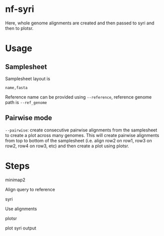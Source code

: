 # nf-syri

Here, whole genome alignments are created and then passed to syri and then to plotsr.

# Usage

## Samplesheet

Samplesheet layout is 

```
name,fasta
```

Reference name can be provided using `--reference`, reference genome path is `--ref_genome`

## Pairwise mode

`--pairwise`: create consecutive pairwise alignments from the samplesheet to create a plot across many genomes.
This will create pairwise alignments from top to bottom of the samplesheet (i.e. align row2 on row1, row3 on row2, row4 on row3, etc) and then create a plot using plotsr.

# Steps

minimap2

 Align query to reference

syri

 Use alignments

plotsr
 
 plot syri output